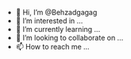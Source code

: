 - 👋 Hi, I’m @Behzadgagag
- 👀 I’m interested in ...
- 🌱 I’m currently learning ...
- 💞️ I’m looking to collaborate on ...
- 📫 How to reach me ...

<!---
Behzadgagag/Behzadgagag is a ✨ special ✨ repository because its `README.md` (this file) appears on your GitHub profile.
You can click the Preview link to take a look at your changes.
--->
